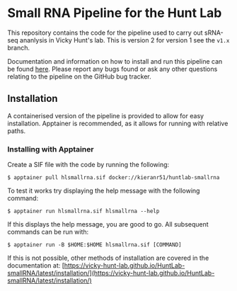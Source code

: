 # Small RNA Pipeline for the Hunt Lab

This repository contains the code for the pipeline used to carry out sRNA-seq ananlysis in Vicky Hunt's lab. This is version 2 for version 1 see the `v1.x` branch.

Documentation and information on how to install and run this pipeline can be found [here](https://vicky-hunt-lab.github.io/HuntLab-smallRNA/latest). Please report any bugs found or ask any other questions relating to the pipeline on the GitHub bug tracker.

## Installation

A containerised version of the pipeline is provided to allow for easy installation. Apptainer is recommended, as it allows for running with relative paths.

### Installing with Apptainer
Create a SIF file with the code by running the following:

```
$ apptainer pull hlsmallrna.sif docker://kieranr51/huntlab-smallrna
```

To test it works try displaying the help message with the following command:

```
$ apptainer run hlsmallrna.sif hlsmallrna --help
```

If this displays the help message, you are good to go. All subsequent commands can be run with:

```
$ apptainer run -B $HOME:$HOME hlsmallrna.sif [COMMAND]
```

If this is not possible, other methods of installation are covered in the documentation at:
[https://vicky-hunt-lab.github.io/HuntLab-smallRNA/latest/installation/](https://vicky-hunt-lab.github.io/HuntLab-smallRNA/latest/installation/)